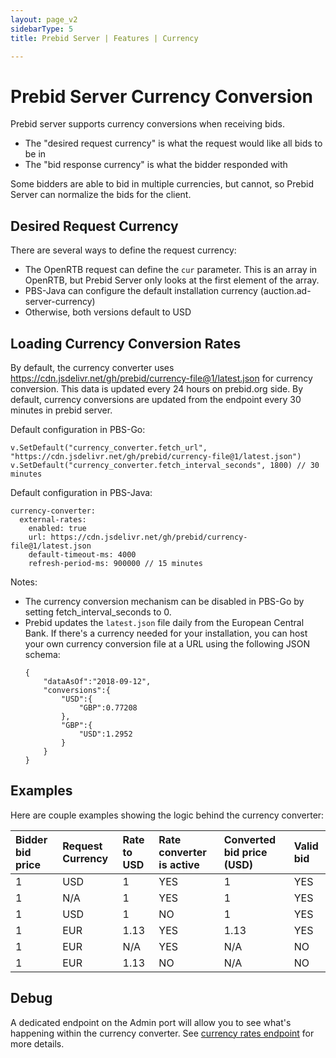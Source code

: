 ```yaml
---
layout: page_v2
sidebarType: 5
title: Prebid Server | Features | Currency

---
```


# Prebid Server Currency Conversion

Prebid server supports currency conversions when receiving bids.

- The "desired request currency" is what the request would like all bids to be in
- The "bid response currency" is what the bidder responded with

Some bidders are able to bid in multiple currencies, but cannot, so Prebid Server can normalize the bids for the
client.

## Desired Request Currency

There are several ways to define the request currency:

- The OpenRTB request can define the `cur` parameter. This is an array in OpenRTB, but Prebid Server only looks at the first element of the array.
- PBS-Java can configure the default installation currency (auction.ad-server-currency)
- Otherwise, both versions default to USD

## Loading Currency Conversion Rates

By default, the currency converter uses https://cdn.jsdelivr.net/gh/prebid/currency-file@1/latest.json for currency conversion. This data is updated every 24 hours on prebid.org side.
By default, currency conversions are updated from the endpoint every 30 minutes in prebid server.

Default configuration in PBS-Go:
```
v.SetDefault("currency_converter.fetch_url", "https://cdn.jsdelivr.net/gh/prebid/currency-file@1/latest.json")
v.SetDefault("currency_converter.fetch_interval_seconds", 1800) // 30 minutes
```

Default configuration in PBS-Java:
```
currency-converter:
  external-rates:
    enabled: true
    url: https://cdn.jsdelivr.net/gh/prebid/currency-file@1/latest.json
    default-timeout-ms: 4000
    refresh-period-ms: 900000 // 15 minutes
```

Notes:

- The currency conversion mechanism can be disabled in PBS-Go by setting fetch_interval_seconds to 0.
- Prebid updates the `latest.json` file daily from the European Central Bank. If there's a currency needed for your
installation, you can host your own currency conversion file at a URL using the following JSON schema:
  ```
  {
      "dataAsOf":"2018-09-12",
      "conversions":{
          "USD":{
              "GBP":0.77208
          },
          "GBP":{
              "USD":1.2952
          }
      }
  }
  ```


 ## Examples

 Here are couple examples showing the logic behind the currency converter:

| Bidder bid price | Request Currency    | Rate to USD   | Rate converter is active | Converted bid price (USD) | Valid bid |
| :--------------- | :------------ |:--------------| :------------------------| :-------------------------|:----------|
| 1                | USD           |             1 | YES                      |                         1 | YES       |
| 1                | N/A           |             1 | YES                      |                         1 | YES       |
| 1                | USD           |             1 | NO                       |                         1 | YES       |
| 1                | EUR           |          1.13 | YES                      |                      1.13 | YES       |
| 1                | EUR           |           N/A | YES                      |                       N/A | NO        |
| 1                | EUR           |          1.13 | NO                       |                       N/A | NO        |

## Debug

A dedicated endpoint on the Admin port will allow you to see what's happening within the currency converter.
See [currency rates endpoint](prebid-server/endpoints/pbs-endpoint-admin.html) for more details.
